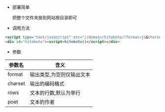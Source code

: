 - 部署简单

    把整个文件夹放到网站根目录即可

- 调用方法
``` html
<script type="text/javascript" src="//domain/hitokoto/?format=js&charset=utf-8&rows=1&post=dufu"></script>
<div id="hitokoto"><script>hitokoto()</script></div>
```
- 参数

|参数名|含义|
|---|---|
|format|输出类型,为空则仅输出文本|
|charset|输出的编码格式|
|rows|文本的行数,默认为单行|
|poet|文本的作者|
